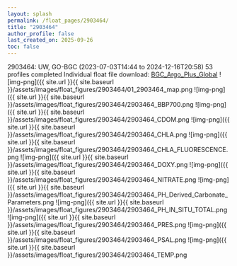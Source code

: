 ```yaml
---
layout: splash
permalink: /float_pages/2903464/
title: "2903464"
author_profile: false
last_created_on: 2025-09-26
toc: false
---
```

 
2903464: UW, GO-BGC (2023-07-03T14:44 to 2024-12-16T20:58)
53 profiles completed
Individual float file download: [BGC_Argo_Plus_Global](https://ftp.soest.hawaii.edu/bgc_argo_plus/Individual_Floats/outliers_removed/2903464_Sprof_processed.nc)
![img-png]({{ site.url }}{{ site.baseurl }}/assets/images/float_figures/2903464/01_2903464_map.png
![img-png]({{ site.url }}{{ site.baseurl }}/assets/images/float_figures/2903464/2903464_BBP700.png
![img-png]({{ site.url }}{{ site.baseurl }}/assets/images/float_figures/2903464/2903464_CDOM.png
![img-png]({{ site.url }}{{ site.baseurl }}/assets/images/float_figures/2903464/2903464_CHLA.png
![img-png]({{ site.url }}{{ site.baseurl }}/assets/images/float_figures/2903464/2903464_CHLA_FLUORESCENCE.png
![img-png]({{ site.url }}{{ site.baseurl }}/assets/images/float_figures/2903464/2903464_DOXY.png
![img-png]({{ site.url }}{{ site.baseurl }}/assets/images/float_figures/2903464/2903464_NITRATE.png
![img-png]({{ site.url }}{{ site.baseurl }}/assets/images/float_figures/2903464/2903464_PH_Derived_Carbonate_Parameters.png
![img-png]({{ site.url }}{{ site.baseurl }}/assets/images/float_figures/2903464/2903464_PH_IN_SITU_TOTAL.png
![img-png]({{ site.url }}{{ site.baseurl }}/assets/images/float_figures/2903464/2903464_PRES.png
![img-png]({{ site.url }}{{ site.baseurl }}/assets/images/float_figures/2903464/2903464_PSAL.png
![img-png]({{ site.url }}{{ site.baseurl }}/assets/images/float_figures/2903464/2903464_TEMP.png
